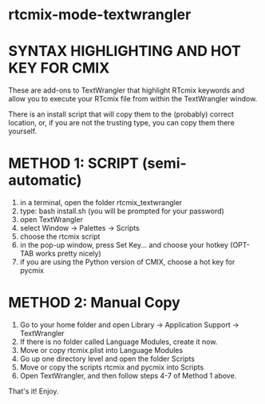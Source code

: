 rtcmix-mode-textwrangler
========================

SYNTAX HIGHLIGHTING AND HOT KEY FOR CMIX
=====================================
These are add-ons to TextWrangler that highlight RTcmix keywords and
allow you to execute your RTcmix file from within the TextWrangler window.

There is an install script that will copy them to the (probably) correct
location, or, if you are not the trusting type, you can copy them there yourself.

METHOD 1: SCRIPT (semi-automatic)
==============================
1. in a terminal, open the folder rtcmix_textwrangler
2. type: bash install.sh (you will be prompted for your password)
3. open TextWrangler
4. select Window -> Palettes -> Scripts
5. choose the rtcmix script
6. in the pop-up window, press Set Key... and choose your hotkey (OPT-TAB works pretty nicely)
7. if you are using the Python version of CMIX, choose a hot key for pycmix

METHOD 2: Manual Copy
====================
1. Go to your home folder and open Library -> Application Support -> TextWrangler
2. If there is no folder called Language Modules, create it now.
3. Move or copy rtcmix.plist into Language Modules
4. Go up one directory level and open the folder Scripts
5. Move or copy the scripts rtcmix and pycmix into Scripts
6. Open TextWrangler, and then follow steps 4-7 of Method 1 above.

That's it! Enjoy.
